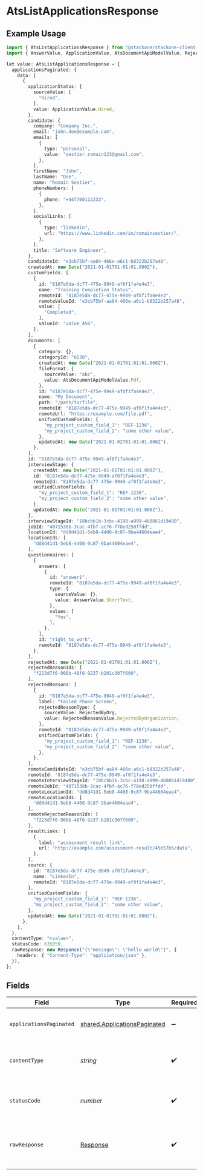 # AtsListApplicationsResponse

## Example Usage

```typescript
import { AtsListApplicationsResponse } from "@stackone/stackone-client-ts/sdk/models/operations";
import { AnswerValue, ApplicationValue, AtsDocumentApiModelValue, RejectedReasonValue } from "@stackone/stackone-client-ts/sdk/models/shared";

let value: AtsListApplicationsResponse = {
  applicationsPaginated: {
    data: [
      {
        applicationStatus: {
          sourceValue: [
            "Hired",
          ],
          value: ApplicationValue.Hired,
        },
        candidate: {
          company: "Company Inc.",
          email: "john.doe@example.com",
          emails: [
            {
              type: "personal",
              value: "sestier.romain123@gmail.com",
            },
          ],
          firstName: "John",
          lastName: "Doe",
          name: "Romain Sestier",
          phoneNumbers: [
            {
              phone: "+447700112233",
            },
          ],
          socialLinks: [
            {
              type: "linkedin",
              url: "https://www.linkedin.com/in/romainsestier/",
            },
          ],
          title: "Software Engineer",
        },
        candidateId: "e3cb75bf-aa84-466e-a6c1-b8322b257a48",
        createdAt: new Date("2021-01-01T01:01:01.000Z"),
        customFields: [
          {
            id: "8187e5da-dc77-475e-9949-af0f1fa4e4e3",
            name: "Training Completion Status",
            remoteId: "8187e5da-dc77-475e-9949-af0f1fa4e4e3",
            remoteValueId: "e3cb75bf-aa84-466e-a6c1-b8322b257a48",
            value: [
              "Completed",
            ],
            valueId: "value_456",
          },
        ],
        documents: [
          {
            category: {},
            categoryId: "6530",
            createdAt: new Date("2021-01-01T01:01:01.000Z"),
            fileFormat: {
              sourceValue: "abc",
              value: AtsDocumentApiModelValue.Pdf,
            },
            id: "8187e5da-dc77-475e-9949-af0f1fa4e4e3",
            name: "My Document",
            path: "/path/to/file",
            remoteId: "8187e5da-dc77-475e-9949-af0f1fa4e4e3",
            remoteUrl: "https://example.com/file.pdf",
            unifiedCustomFields: {
              "my_project_custom_field_1": "REF-1236",
              "my_project_custom_field_2": "some other value",
            },
            updatedAt: new Date("2021-01-02T01:01:01.000Z"),
          },
        ],
        id: "8187e5da-dc77-475e-9949-af0f1fa4e4e3",
        interviewStage: {
          createdAt: new Date("2021-01-01T01:01:01.000Z"),
          id: "8187e5da-dc77-475e-9949-af0f1fa4e4e3",
          remoteId: "8187e5da-dc77-475e-9949-af0f1fa4e4e3",
          unifiedCustomFields: {
            "my_project_custom_field_1": "REF-1236",
            "my_project_custom_field_2": "some other value",
          },
          updatedAt: new Date("2021-01-01T01:01:01.000Z"),
        },
        interviewStageId: "18bcbb1b-3cbc-4198-a999-460861d19480",
        jobId: "4071538b-3cac-4fbf-ac76-f78ed250ffdd",
        locationId: "dd8d41d1-5eb8-4408-9c87-9ba44604eae4",
        locationIds: [
          "dd8d41d1-5eb8-4408-9c87-9ba44604eae4",
        ],
        questionnaires: [
          {
            answers: [
              {
                id: "answer1",
                remoteId: "8187e5da-dc77-475e-9949-af0f1fa4e4e3",
                type: {
                  sourceValue: {},
                  value: AnswerValue.ShortText,
                },
                values: [
                  "Yes",
                ],
              },
            ],
            id: "right_to_work",
            remoteId: "8187e5da-dc77-475e-9949-af0f1fa4e4e3",
          },
        ],
        rejectedAt: new Date("2021-01-01T01:01:01.000Z"),
        rejectedReasonIds: [
          "f223d7f6-908b-48f0-9237-b201c307f609",
        ],
        rejectedReasons: [
          {
            id: "8187e5da-dc77-475e-9949-af0f1fa4e4e3",
            label: "Failed Phone Screen",
            rejectedReasonType: {
              sourceValue: RejectedByOrg,
              value: RejectedReasonValue.RejectedByOrganization,
            },
            remoteId: "8187e5da-dc77-475e-9949-af0f1fa4e4e3",
            unifiedCustomFields: {
              "my_project_custom_field_1": "REF-1236",
              "my_project_custom_field_2": "some other value",
            },
          },
        ],
        remoteCandidateId: "e3cb75bf-aa84-466e-a6c1-b8322b257a48",
        remoteId: "8187e5da-dc77-475e-9949-af0f1fa4e4e3",
        remoteInterviewStageId: "18bcbb1b-3cbc-4198-a999-460861d19480",
        remoteJobId: "4071538b-3cac-4fbf-ac76-f78ed250ffdd",
        remoteLocationId: "dd8d41d1-5eb8-4408-9c87-9ba44604eae4",
        remoteLocationIds: [
          "dd8d41d1-5eb8-4408-9c87-9ba44604eae4",
        ],
        remoteRejectedReasonIds: [
          "f223d7f6-908b-48f0-9237-b201c307f609",
        ],
        resultLinks: [
          {
            label: "assessment result link",
            url: "http://example.com/assessment-result/4565765/data",
          },
        ],
        source: {
          id: "8187e5da-dc77-475e-9949-af0f1fa4e4e3",
          name: "LinkedIn",
          remoteId: "8187e5da-dc77-475e-9949-af0f1fa4e4e3",
        },
        unifiedCustomFields: {
          "my_project_custom_field_1": "REF-1236",
          "my_project_custom_field_2": "some other value",
        },
        updatedAt: new Date("2021-01-01T01:01:01.000Z"),
      },
    ],
  },
  contentType: "<value>",
  statusCode: 635059,
  rawResponse: new Response("{\"message\": \"hello world\"}", {
    headers: { "Content-Type": "application/json" },
  }),
};
```

## Fields

| Field                                                                               | Type                                                                                | Required                                                                            | Description                                                                         |
| ----------------------------------------------------------------------------------- | ----------------------------------------------------------------------------------- | ----------------------------------------------------------------------------------- | ----------------------------------------------------------------------------------- |
| `applicationsPaginated`                                                             | [shared.ApplicationsPaginated](../../../sdk/models/shared/applicationspaginated.md) | :heavy_minus_sign:                                                                  | The list of applications was retrieved.                                             |
| `contentType`                                                                       | *string*                                                                            | :heavy_check_mark:                                                                  | HTTP response content type for this operation                                       |
| `statusCode`                                                                        | *number*                                                                            | :heavy_check_mark:                                                                  | HTTP response status code for this operation                                        |
| `rawResponse`                                                                       | [Response](https://developer.mozilla.org/en-US/docs/Web/API/Response)               | :heavy_check_mark:                                                                  | Raw HTTP response; suitable for custom response parsing                             |